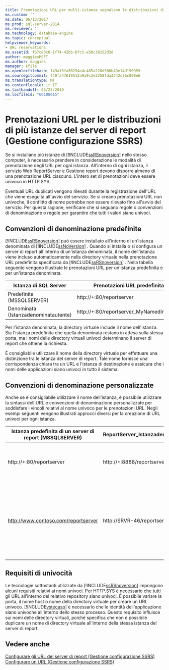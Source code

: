 ```yaml
---
title: Prenotazioni URL per multi-istanza segnalano le distribuzioni di Server (Gestione configurazione SSRS) | Microsoft Docs
ms.custom: ''
ms.date: 06/13/2017
ms.prod: sql-server-2014
ms.reviewer: ''
ms.technology: database-engine
ms.topic: conceptual
helpviewer_keywords:
- URL reservations
ms.assetid: f67c83c0-1f74-42bb-bfc1-e50c38152d3d
author: maggiesMSFT
ms.author: maggies
manager: kfile
ms.openlocfilehash: f49a13fa50254e4c485a228d506b49e14d190959
ms.sourcegitcommit: f40fa47619512a9a9c3e3258fda3242c76c008e6
ms.translationtype: MT
ms.contentlocale: it-IT
ms.lasthandoff: 05/23/2019
ms.locfileid: "66108615"
---
```

# <a name="url-reservations-for-multi-instance-report-server-deployments--ssrs-configuration-manager"></a>Prenotazioni URL per le distribuzioni di più istanze del server di report (Gestione configurazione SSRS)
  Se si installano più istanze di [!INCLUDE[ssRSnoversion](../../includes/ssrsnoversion-md.md)] nello stesso computer, è necessario prendere in considerazione le modalità di prenotazione degli URL per ogni istanza. All'interno di ogni istanza, il servizio Web ReportServer e Gestione report devono disporre almeno di una prenotazione URL ciascuno. L'intero set di prenotazioni deve essere univoco in HTTP.SYS.  
  
 Eventuali URL duplicati vengono rilevati durante la registrazione dell'URL che viene eseguita all'avvio del servizio. Se si creano prenotazioni URL non univoche, il conflitto di nome potrebbe non essere rilevato fino all'avvio del servizio. Per questa ragione, verificare che si seguano regole o convenzioni di denominazione o regole per garantire che tutti i valori siano univoci.  
  
## <a name="default-naming-conventions"></a>Convenzioni di denominazione predefinite  
 [!INCLUDE[ssRSnoversion](../../includes/ssrsnoversion-md.md)] può essere installato all'interno di un'istanza denominata di [!INCLUDE[ssNoVersion](../../includes/ssnoversion-md.md)] . Quando si installa o si configura un server di report all'interno di un'istanza denominata, il nome dell'istanza viene incluso automaticamente nella directory virtuale nella prenotazione URL predefinita specificata da [!INCLUDE[ssRSnoversion](../../includes/ssrsnoversion-md.md)] . Nella tabella seguente vengono illustrate le prenotazioni URL per un'istanza predefinita e per un'istanza denominata.  
  
|Istanza di SQL Server|Prenotazioni URL predefinita|  
|-------------------------|-----------------------------|  
|Predefinita (MSSQLSERVER)|http://+:80/reportserver|  
|Denominata (Istanzadenominatautente)|http://+:80/reportserver_MyNamedInstance|  
  
 Per l'istanza denominata, la directory virtuale include il nome dell'istanza. Sia l'istanza predefinita che quella denominata restano in attesa sulla stessa porta, ma i nomi delle directory virtuali univoci determinano il server di report che ottiene la richiesta.  
  
 È consigliabile utilizzare il nome della directory virtuale per effettuare una distinzione tra le istanza del server di report. Tale nome fornisce una corrispondenza chiara tra un URL e l'istanza di destinazione e assicura che i nomi delle applicazioni siano univoci in tutto il sistema.  
  
## <a name="custom-naming-conventions"></a>Convenzioni di denominazione personalizzate  
 Anche se è consigliabile utilizzare il nome dell'istanza, è possibile utilizzare la sintassi dell'URL e convenzioni di denominazione personalizzate per soddisfare i vincoli relativi al nome univoco per le prenotazioni URL. Negli esempi seguenti vengono illustrati approcci diversi per la creazione di URL univoci per ogni istanza.  
  
|Istanza predefinita di un server di report (MSSQLSERVER)|ReportServer_Istanzadenominatautente|Univocità|  
|----------------------------------------------------|-----------------------------------|----------------|  
|http://+:80/reportserver|http://+:8888/reportserver|Ogni istanza resta in attesa su una porta diversa.|  
|http://www.contoso.com/reportserver|http://SRVR-46/reportserver|Ogni istanza risponde a nomi di server diversi (nome completo di dominio e nome del computer).|  
  
## <a name="uniqueness-requirements"></a>Requisiti di univocità  
 Le tecnologie sottostanti utilizzate da [!INCLUDE[ssRSnoversion](../../includes/ssrsnoversion-md.md)] impongono alcuni requisiti relativi ai nomi univoci. Per HTTP.SYS è necessario che tutti gli URL all'interno del relativo repository siano univoci. È possibile variare la porta, il nome host o nome della directory virtuale per creare un URL univoco. [!INCLUDE[vstecasp](../../includes/vstecasp-md.md)] è necessario che le identità dell'applicazione siano univoche all'interno dello stesso processo. Questo requisito influisce sui nomi delle directory virtuali, poiché specifica che non è possibile duplicare un nome di directory virtuale all'interno della stessa istanza del server di report.  
  
## <a name="see-also"></a>Vedere anche  
 [Configurare gli URL del server di report &#40;Gestione configurazione SSRS&#41;](configure-report-server-urls-ssrs-configuration-manager.md)   
 [Configurare un URL &#40;Gestione configurazione SSRS&#41;](configure-a-url-ssrs-configuration-manager.md)  
  
  
